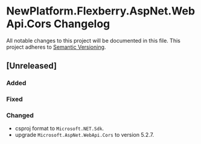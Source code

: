# NewPlatform.Flexberry.AspNet.WebApi.Cors Changelog

All notable changes to this project will be documented in this file.
This project adheres to [Semantic Versioning](http://semver.org/).

## [Unreleased]

### Added

### Fixed

### Changed
* csproj format to `Microsoft.NET.Sdk`.
* upgrade `Microsoft.AspNet.WebApi.Cors` to version 5.2.7.
